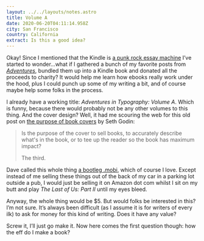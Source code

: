 ```yaml
---
layout: ../../layouts/notes.astro
title: Volume A
date: 2020-06-20T04:11:14.958Z
city: San Francisco
country: California
extract: Is this a good idea?
---
```


Okay! Since I mentioned that the Kindle is [a punk rock essay machine](https://www.robinrendle.com/notes/the-punk-rock-essay-machine) I’ve started to wonder...what if I gathered a bunch of my favorite posts from _[Adventures](https://www.robinrendle.com/adventures/)_, bundled them up into a Kindle book and donated all the proceeds to charity? It would help me learn how ebooks really work under the hood, plus I could punch up some of my writing a bit, and of course maybe help some folks in the process.

I already have a working title: _Adventures in Typography: Volume A_. Which is funny, because there would probably not be any other volumes to this thing. And the cover design? Well, it had me scouring the web for this old post on [the purpose of book covers](https://seths.blog/2009/07/the-purpose-of-a-book-cover/) by Seth Godin:

> Is the purpose of the cover to sell books, to accurately describe what's in the book, or to tee up the reader so the book has maximum impact?
>
> The third.

Dave called this whole thing [a bootleg .mobi](https://twitter.com/davatron5000/status/1273728893376233476), which of course I love. Except instead of me selling these things out of the back of my car in a parking lot outside a pub, I would just be selling it on Amazon dot com whilst I sit on my butt and play _The Last of Us: Part II_ until my eyes bleed.

Anyway, the whole thing would be $5. But would folks be interested in this? I’m not sure. It’s always been difficult (as I assume it is for writers of every ilk) to ask for money for this kind of writing. Does it have any value?

Screw it, I’ll just go make it. Now here comes the first question though: how the eff do I make a book?
